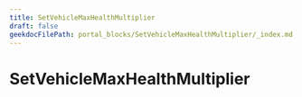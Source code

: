 ```yaml
---
title: SetVehicleMaxHealthMultiplier
draft: false
geekdocFilePath: portal_blocks/SetVehicleMaxHealthMultiplier/_index.md
---
```

# SetVehicleMaxHealthMultiplier